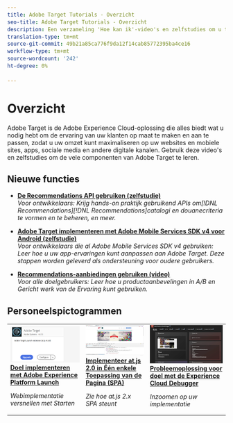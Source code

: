```yaml
---
title: Adobe Target Tutorials - Overzicht
seo-title: Adobe Target Tutorials - Overzicht
description: Een verzameling 'Hoe kan ik'-video's en zelfstudies om u tot een grootgebruiker van Adobe Target te maken
translation-type: tm+mt
source-git-commit: 49b21a85ca776f9da12f14cab85772395ba4ce16
workflow-type: tm+mt
source-wordcount: '242'
ht-degree: 0%

---
```



# Overzicht

Adobe Target is de Adobe Experience Cloud-oplossing die alles biedt wat u nodig hebt om de ervaring van uw klanten op maat te maken en aan te passen, zodat u uw omzet kunt maximaliseren op uw websites en mobiele sites, apps, sociale media en andere digitale kanalen. Gebruik deze video&#39;s en zelfstudies om de vele componenten van Adobe Target te leren.

## Nieuwe functies

* **[De Recommendations API gebruiken (zelfstudie)](recommendations-api-tutorial/recs-api-overview.md)**   <br>
   *Voor ontwikkelaars: Krijg hands-on praktijk gebruikend APIs om[!DNL Recommendations][!DNL Recommendations]catalogi en douanecriteria te vormen en te beheren, en meer.*

* **[Adobe Target implementeren met Adobe Mobile Services SDK v4 voor Android (zelfstudie)](mobile-v4/overview.md)**   <br>
   *Voor ontwikkelaars die al Adobe Mobile Services SDK v4 gebruiken: Leer hoe u uw app-ervaringen kunt aanpassen aan Adobe Target. Deze stappen worden geleverd als ondersteuning voor oudere gebruikers.<!-- Concepts learned here are also applicable to Adobe Experience Platform Mobile SDK (v5).-->*

* **[Recommendations-aanbiedingen gebruiken (video)](recommendations/use-recommendations-offers.md)**   <br>
   *Voor alle doelgebruikers: Leer hoe u productaanbevelingen in A/B en Gericht werk van de Ervaring kunt gebruiken.*

<!--
* **[Create a Recommendations Activity (Video)](recommendations/create-a-recommendations-activity.md)**
    <br>
    *Recommend products to your customers at scale with this Premium feature.* -->

## Personeelspictogrammen

<table>
<tr>
  <td>
    <a href="https://docs.adobe.com/content/help/en/experience-cloud/implementing-in-websites-with-launch/implement-solutions/target.html">
      <img alt="Doel implementeren met Adobe Experience Platform Launch" src="assets/launch_referencearchitectureguides.png" />
    </a>
    <div>
      <a href="https://docs.adobe.com/content/help/en/experience-cloud/implementing-in-websites-with-launch/implement-solutions/target.html">
    <strong>Doel implementeren met Adobe Experience Platform Launch</strong>
    </a>
    </div>
    <p>
    <em>Webimplementatie versnellen met Starten</em>
    <p>
  </td>
  <td>
    <a href="implementation/implement-atjs-20-in-a-single-page-application.md">
      <img alt="Implementeer at.js 2.0 in Één enkele Toepassing van de Pagina (SPA)" src="assets/implementing_adobetargetsatjs20inasinglepageapplicationspa.png" />
    </a>
    <div>
      <a href="implementation/implement-atjs-20-in-a-single-page-application.md">
    <strong>Implementeer at.js 2.0 in Één enkele Toepassing van de Pagina (SPA)</strong>
    </a>
    </div>
    <p>
    <em>Zie hoe at.js 2.x SPA steunt</em>
    <p>
  </td>
  <td>
    <a href="troubleshooting/troubleshoot-with-the-experience-cloud-debugger.md">
      <img alt="Probleemoplossing voor doel met de Experience Cloud Debugger" src="assets/using_the_experienceclouddebuggerwithadobetarget.png" />
    </a>
    <div>
      <a href="troubleshooting/troubleshoot-with-the-experience-cloud-debugger.md">
    <strong>Probleemoplossing voor doel met de Experience Cloud Debugger</strong>
    </a>
    </div>
    <p>
    <em>Inzoomen op uw implementatie</em>
    <p>
  </td>
</tr>
</table>
